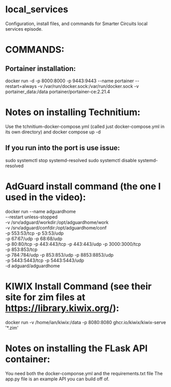 # local_services
Configuration, install files, and commands for Smarter Circuits local services episode.

# COMMANDS:
## Portainer installation:
docker run -d -p 8000:8000 -p 9443:9443 --name portainer --restart=always -v /var/run/docker.sock:/var/run/docker.sock -v portainer_data:/data portainer/portainer-ce:2.21.4

# Notes on installing Technitium:
Use the tchnitium-docker-compose.yml (called just docker-compose.yml in its own directory) and docker compose up -d

## If you run into the port is use issue:
sudo systemctl stop systemd-resolved
sudo systemctl disable systemd-resolved

# AdGuard install command (the one I used in the video):
docker run --name adguardhome\
    --restart unless-stopped\
    -v /srv/adguard/workdir:/opt/adguardhome/work\
    -v /srv/adguard/confdir:/opt/adguardhome/conf\
    -p 553:53/tcp -p 53:53/udp\
    -p 67:67/udp -p 68:68/udp\
    -p 80:80/tcp -p 443:443/tcp -p 443:443/udp -p 3000:3000/tcp\
    -p 853:853/tcp\
    -p 784:784/udp -p 853:853/udp -p 8853:8853/udp\
    -p 5443:5443/tcp -p 5443:5443/udp\
    -d adguard/adguardhome

# KIWIX Install Command (see their site for zim files at https://library.kiwix.org/):
docker run -v /home/ian/kiwix:/data -p 8080:8080 ghcr.io/kiwix/kiwix-serve '*.zim'

# Notes on installing the FLask API container:
You need both the docker-componse.yml and the requirements.txt file
The app.py file is an example API you can build off of.

